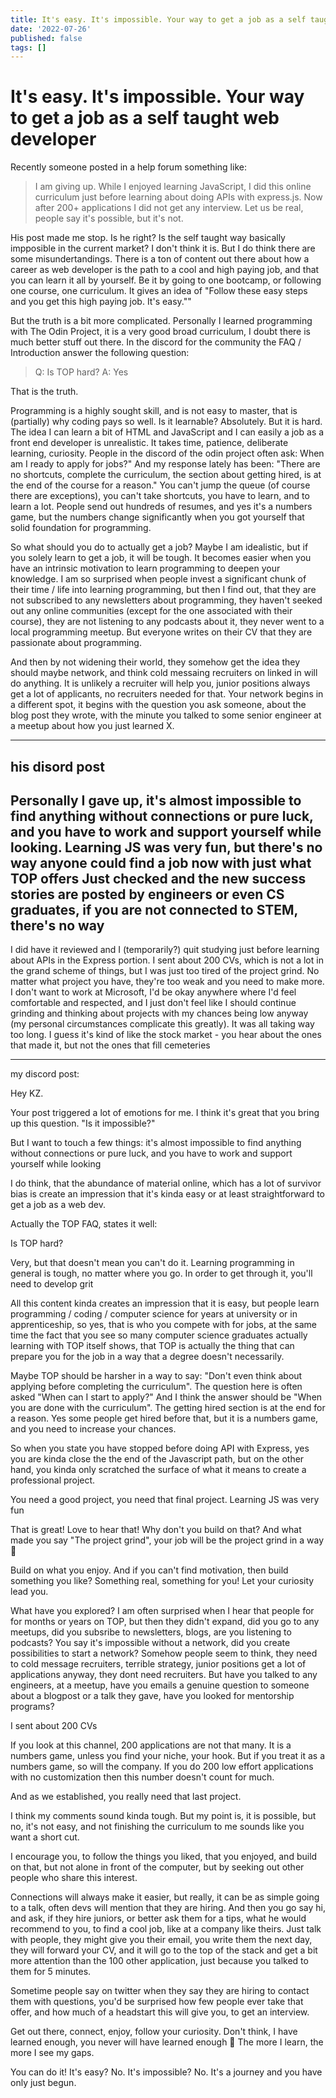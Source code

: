 ```yaml
---
title: It's easy. It's impossible. Your way to get a job as a self taught web developer
date: '2022-07-26'
published: false
tags: []
---
```



# It's easy. It's impossible. Your way to get a job as a self taught web developer

Recently someone posted in a help forum something like:

> I am giving up. While I enjoyed learning JavaScript, I did this online curriculum just before learning about doing APIs with express.js. Now after 200+ applications I did not get any interview.
> Let us be real, people say it's possible, but it's not.

His post made me stop. Is he right? Is the self taught way basically impposible in the current market? I don't think it is. But I do think there are some misundertandings. There is a ton of content out there about how a career as web developer is the path to a cool and high paying job, and that you can learn it all by yourself. Be it by going to one bootcamp, or following one course, one curriculum. It gives an idea of "Follow these easy steps and you get this high paying job. It's easy.""

But the truth is a bit more complicated. Personally I learned programming with The Odin Project, it is a very good broad curriculum, I doubt there is much better stuff out there. In the discord for the community the FAQ / Introduction answer the following question:

> Q: Is TOP hard?
> A: Yes

That is the truth.

Programming is a highly sought skill, and is not easy to master, that is (partially) why coding pays so well. Is it learnable? Absolutely. But it is hard. The idea I can learn a bit of HTML and JavaScript and I can easily a job as a front end developer is
unrealistic. It takes time, patience, deliberate learning, curiosity. People in the discord of the odin project often ask: When am I ready to apply for jobs?" And my response lately has been: "There are no shortcuts, complete the curriculum, the section about getting hired, is at the end of the course for a reason." You can't jump the queue (of course there are exceptions), you can't take shortcuts, you have to learn, and to learn a lot. People send out hundreds of resumes, and yes it's a numbers game, but the numbers change significantly when you
got yourself that solid foundation for programming.

So what should you do to actually get a job? Maybe I am idealistic, but if you solely learn to get a job, it will be tough. It becomes easier when you have an intrinsic motivation to learn programming to deepen your knowledge. I am so surprised when people invest a significant chunk of their time / life into learning programming, but then I find out, that they are not subscribed to any newsletters about programming, they haven't seeked out any online communities (except for the one associated with their course), they are not listening to any podcasts about it, they never went to a local programming meetup. But everyone writes on their CV that they are passionate about programming.

And then by not widening their world, they somehow get the idea they should maybe network, and think cold messaing recruiters on linked in will do anything. It is unlikely a recruiter will help you, junior positions always get a lot of applicants, no recruiters needed for that. Your network begins in a different spot, it begins with the question you ask someone, about the blog post they wrote, with the minute you talked to some senior engineer at a meetup about how you just learned X. 

---
his disord post
---

Personally I gave up, it's almost impossible to find anything without connections or pure luck, and you have to work and support yourself while looking. Learning JS was very fun, but there's no way anyone could find a job now with just what TOP offers
Just checked and the new success stories are posted by engineers or even CS graduates, if you are not connected to STEM, there's no way
--

I did have it reviewed and I (temporarily?) quit studying just before learning about APIs in the Express portion. I sent about 200 CVs, which is not a lot in the grand scheme of things, but I was just too tired of the project grind. No matter what project you have, they're too weak and you need to make more. I don't want to work at Microsoft, I'd be okay anywhere where I'd feel comfortable and respected, and I just don't feel like I should continue grinding and thinking about projects with my chances being low anyway (my personal circumstances complicate this greatly). It was all taking way too long. I guess it's kind of like the stock market - you hear about the ones that made it, but not the ones that fill cemeteries

---

my discord post:

Hey KZ.

Your post triggered a lot of emotions for me. I think it's great that you bring up this question. "Is it impossible?"

But I want to touch a few things:
it's almost impossible to find anything without connections or pure luck, and you have to work and support yourself while looking

I do think, that the abundance of material online, which has a lot of survivor bias is create an impression that it's kinda easy or at least straightforward  to get a job as a web dev.

Actually the TOP FAQ, states it well:

Is TOP hard?

Very, but that doesn't mean you can't do it. Learning programming in general is tough, no matter where you go. In order to get through it, you'll need to develop grit

All this content kinda creates an impression that it is easy, but people learn programming / coding / computer science for years at university or in apprenticeship, so yes, that is who you compete with for jobs, at the same time the fact that you see so many computer science graduates actually learning with TOP itself shows, that TOP is actually the thing that can prepare you for the job in a way that a degree doesn't necessarily.

Maybe TOP should be harsher in a way to say: "Don't even think about applying before completing the curriculum". The question here is often asked "When can I start to apply?" And I think the answer should be "When you are done with the curriculum". The getting hired section is at the end for a reason. Yes some people get hired before that, but it is a numbers game, and you need to increase your chances.

So when you state you have stopped before doing API with Express, yes you are kinda close the the end of the Javascript path, but on the other hand, you kinda only scratched the surface of what it means to create a professional project.

You need a good project, you need that final project.
Learning JS was very fun

That is great! Love to hear that! Why don't you build on that? And what made you say "The project grind", your job will be the project grind in a way 🙂 

Build on what you enjoy. And if you can't find motivation, then build something you like? Something real, something for you!
Let your curiosity lead you.

What have you explored? I am often surprised when I hear that people for for months or years on TOP, but then they didn't expand, did you go to any meetups, did you subsribe to newsletters, blogs, are you listening to podcasts? You say it's impossible without a network, did you create possibilities to start a network? Somehow people seem to think, they need to cold message recruiters, terrible strategy, junior positions get a lot of applications anyway, they dont need recruiters. But have you talked to any engineers, at a meetup, have you emails a genuine question to someone about a blogpost or a talk they gave, have you looked for mentorship programs?


I sent about 200 CVs

If you look at this channel, 200 applications are not that many. It is a numbers game, unless you find your niche, your hook. But if you treat it as a numbers game, so will the company. If you do 200 low effort applications with no customization then this number doesn't count for much.

And as we established, you really need that last project.

I think my comments sound kinda tough. But my point is, it is possible, but no, it's not easy, and not finishing the curriculum to me sounds like you want a short cut. 

I encourage you, to follow the things you liked, that you enjoyed, and build on that, but not alone in front of the computer, but by seeking out other people who share this interest.

Connections will always make it easier, but really, it can be as simple going to a talk, often devs will mention that they are hiring. And then you go say hi, and ask, if they hire juniors, or better ask them for a tips, what he would recommend to you, to find a cool job, like at a company like theirs. Just talk with people, they might give you their email, you write them the next day, they will forward your CV, and it will go to the top of the stack and get a bit more attention than the 100 other application, just because you talked to them for 5 minutes.

Sometime people say on twitter when they say they are hiring to contact them with questions, you'd be surprised how few people ever take that offer, and how much of a headstart this will give you, to get an interview.

Get out there, connect, enjoy, follow your curiosity. Don't think, I have learned enough, you never will have learned enough 🙂 The more I learn, the more I see my gaps.

You can do it! It's easy? No. It's impossible? No. It's a journey and you have only just begun.